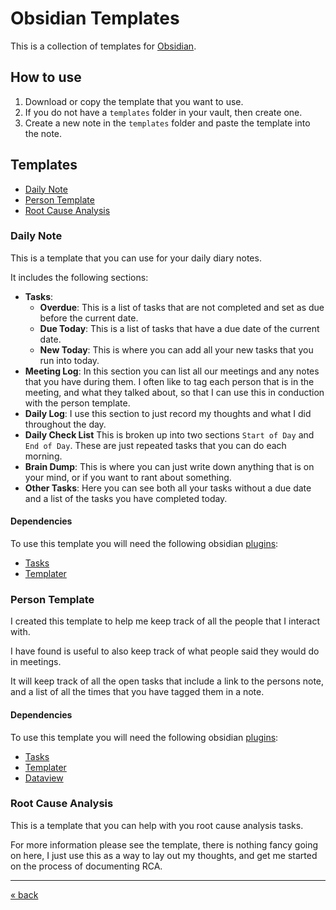 # Obsidian Templates

This is a collection of templates for [Obsidian](https://obsidian.md).

## How to use

1. Download or copy the template that you want to use.
2. If you do not have a `templates` folder in your vault, then create one.
3. Create a new note in the `templates` folder and paste the template into the note.

## Templates

- [Daily Note](templates/daily_note.md)
- [Person Template](templates/person_template.md)
- [Root Cause Analysis](templates/rca_templates.md)


### Daily Note

This is a template that you can use for your daily diary notes.

It includes the following sections:

* **Tasks**:
    * **Overdue**: This is a list of tasks that are not completed and set as due before the current date.
    * **Due Today**: This is a list of tasks that have a due date of the current date.
    * **New Today**: This is where you can add all your new tasks that you run into today.
* **Meeting Log**: In this section you can list all our meetings and any notes that you have during them. I often like to tag each person that is in the meeting, and what they talked about, so that I can use this in conduction with the person template.
* **Daily Log**: I use this section to just record my thoughts and what I did throughout the day.
* **Daily Check List** This is broken up into two sections `Start of Day` and `End of Day`. These are just repeated tasks that you can do each morning.
* **Brain Dump**: This is where you can just write down anything that is on your mind, or if you want to rant about something.
* **Other Tasks**: Here you can see both all your tasks without a due date and a list of the tasks you have completed today.

#### Dependencies

To use this template you will need the following obsidian [plugins](plugins.md):

* [Tasks](https://github.com/obsidian-tasks-group/obsidian-tasks)
* [Templater](https://github.com/SilentVoid13/Templater)

### Person Template

I created this template to help me keep track of all the people that I interact with.

I have found is useful to also keep track of what people said they would do in meetings.

It will keep track of all the open tasks that include a link to the persons note, and a list of all the times that you have tagged them in a note.

#### Dependencies

To use this template you will need the following obsidian [plugins](plugins.md):

* [Tasks](https://github.com/obsidian-tasks-group/obsidian-tasks)
* [Templater](https://github.com/SilentVoid13/Templater)
* [Dataview](https://github.com/blacksmithgu/obsidian-dataview)


### Root Cause Analysis

This is a template that you can help with you root cause analysis tasks. 

For more information please see the template, there is nothing fancy going on here, I just use this as a way to lay out my thoughts, and get me started on the process of documenting RCA.

---
[« back](README.md)
